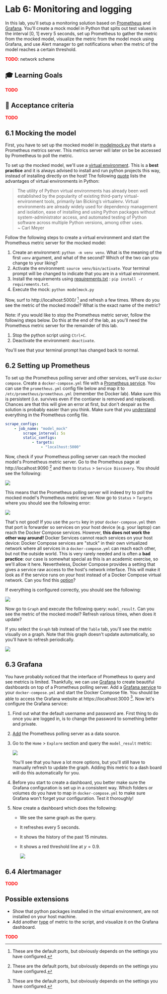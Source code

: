# Lab 6: Monitoring and logging

In this lab, you'll setup a monitoring solution based on [Prometheus](https://prometheus.io/) and [Grafana](https://grafana.com/). You'll create a mock model in Python that spits out test values in the interval [0, 1] every 5 seconds, set up Prometheus to gather the metric from the mocked model, visualize the metric from the model mock using Grafana, and use Alert manager to get notifications when the metric of the model reaches a certain threshold.

<span style="color:red; font-weight: bold">TODO</span>: network scheme

## :mortar_board: Learning Goals

<span style="color:red; font-weight: bold">TODO</span>

## :memo: Acceptance criteria

<span style="color:red; font-weight: bold">TODO</span>

## 6.1 Mocking the model

First, you have to set up the mocked model in [modelmock.py](../monitoring/modelmock.py) that starts a Prometheus metrics server. This metrics server will later on be be accessed by Prometheus to poll the metric.

To set up the mocked model, we'll use a [virtual environment](https://docs.python.org/3/library/venv.html). This is a **best practice** and it is always advised to install and run python projects this way, instead of installing directly on the host! The following [quote](https://peps.python.org/pep-0405/#motivation) lists the advantages of virtual environments in Python:

> The utility of Python virtual environments has already been well established by the popularity of existing third-party virtual-environment tools, primarily Ian Bicking’s virtualenv. Virtual environments are already widely used for dependency management and isolation, ease of installing and using Python packages without system-administrator access, and automated testing of Python software across multiple Python versions, among other uses.  
> ~ Carl Meyer

Follow the following steps to create a virtual environment and start the Prometheus metric server for the mocked model:

1. Create an environment: `python -m venv venv`. What is the meaning of the first `venv` argument, and what of the second? Which of the two can you change to your liking?
2. Activate the environment: `source venv/bin/activate`. Your terminal prompt will be changed to indicate that you are in a virtual environment.
3. Install the requirements using [requirements.txt](../monitoring/requirements.txt) : `pip install -r requirements.txt`.
4. Execute the mock: `python modelmock.py`

Now, surf to http://localhost:5000/ [^1] and refresh a few times. Where do you see the metric of the mocked model? What is the exact name of the metric?

Note: if you would like to stop the Prometheus metric server, follow the following steps below. Do this at the end of the lab, as you'll need the Prometheus metric server for the remainder of this lab.

1. Stop the python script using `Ctrl+C`.
2. Deactivate the environment: `deactivate`.

You'll see that your terminal prompt has changed back to normal.

## 6.2 Setting up Prometheus

To set up the Prometheus polling server and other services, we'll use `docker compose`. Create a `docker-compose.yml` file with a [Prometheus service](https://hub.docker.com/r/prom/prometheus). You can use the `prometheus.yml` config file below and map it to `/etc/prometheus/prometheus.yml` (remember the Docker lab). Make sure this is persistent (i.e. survives even if the contianer is removed and replaced). Chances are that this will give an error at first, but don't despair as the solution is probably easier than you think. Make sure that you [understand](https://prometheus.io/docs/prometheus/latest/configuration/configuration/) everything in the Prometheus config file.

```yaml
scrape_configs:
    - job_name: "model_mock"
        scrape_interval: 5s
        static_configs:
            - targets:
                - "localhost:5000"
```

Now, check if your Prometheus polling server can reach the mocked model's Prometheus metric server. Go to the Prometheus page at http://localhost:9090 [^1] and then to `Status` > `Service Discovery`. You should see the following:

![](./img/06-monitoring/service-discovery.png)

This means that the Prometheus polling server will indeed try to poll the mocked model's Prometheus metric server. Now go to `Status` > `Targets` where you should see the following error:

![](./img/06-monitoring/targets-down.png)

That's not good! If you use the `ports` key in your `docker-compose.yml` then that port is forwarder so services on your host device (e.g. your laptop) can reach the Docker Compose services. However, **this does not work the other way around!** Docker Services cannot reach services on your host device: Docker Compose services are "stuck" in their own virtualized network where all services in a `docker-compose.yml` can reach each other, but not the outside world. This is very rarely needed and is often a **bad practice**: our case is somewhat special as this is an academic exercise, so we'll allow it here. Nevertheless, Docker Compose provides a setting that gives a service raw access to the host's network interface. This will make it look as if the service runs on your host instead of a Docker Compose virtual network. Can you find this [option](https://docs.docker.com/compose/compose-file/05-services/)?

If everything is configured correctly, you should see the following:

![](./img/06-monitoring/targets.png)

Now go to `Graph` and execute the following query: `model_result`. Can you see the metric of the mocked model? Refresh various times, when does it update?

If you select the `Graph` tab instead of the `Table` tab, you'll see the metric visually on a graph. Note that this graph doesn't update automatically, so you'll have to refresh periodically.

![](./img/06-monitoring/prometheus-graph.png)

## 6.3 Grafana

You have probably noticed that the interface of Prometheus to query and see metrics is limited. Thankfully, we can use [Grafana](https://grafana.com/) to create beautiful dashboards on top of a Prometheus polling server. Add a [Grafana service](https://hub.docker.com/r/grafana/grafana-oss) to your `docker-compose.yml` and start the Docker Compose file. You should be able to access the Grafana website at https://localhost:3000 [^1]. Now let's configure the Grafana service:

1. Find out what the default username and password are. First thing to do once you are logged in, is to change the password to something better and private.

2. [Add](https://grafana.com/docs/grafana/latest/administration/data-source-management/?utm_source=grafana_gettingstarted) the Prometheus polling server as a data source.

3. Go to the `Home` > `Explore` section and query the `model_result` metric:

    ![](./img/06-monitoring/grafana-query.png)

    You'll see that you have a lot more options, but you'll still have to manually refresh to update the graph. Adding this metric to a dash board will do this automatically for you.

4. Before you start to create a dashboard, you better make sure the Grafana configuration is set up in a consistent way. Which folders or volumes do you have to map in `docker-compose.yml` to make sure Grafana won't forget your configuration. Test it thoroughly!

5. Now create a dashboard which does the following:

    - We see the same graph as the query.
    - It refreshes every 5 seconds.
    - It shows the history of the past 15 minutes.
    - It shows a red threshold line at $y=0.9$.

        ![](./img/06-monitoring/grafana-threshold.png)

## 6.4 Alertmanager

<span style="color:red; font-weight: bold">TODO</span>

## Possible extensions

-   Show that python packages installed in the virtual environment, are not installed on your host machine.
-   Add another [type](https://prometheus.io/docs/concepts/metric_types/) of metric to the script, and visualize it on the Grafana dashboard.

<span style="color:red; font-weight: bold">TODO</span>

[^1]: These are the default ports, but obviously depends on the settings you have configured.
